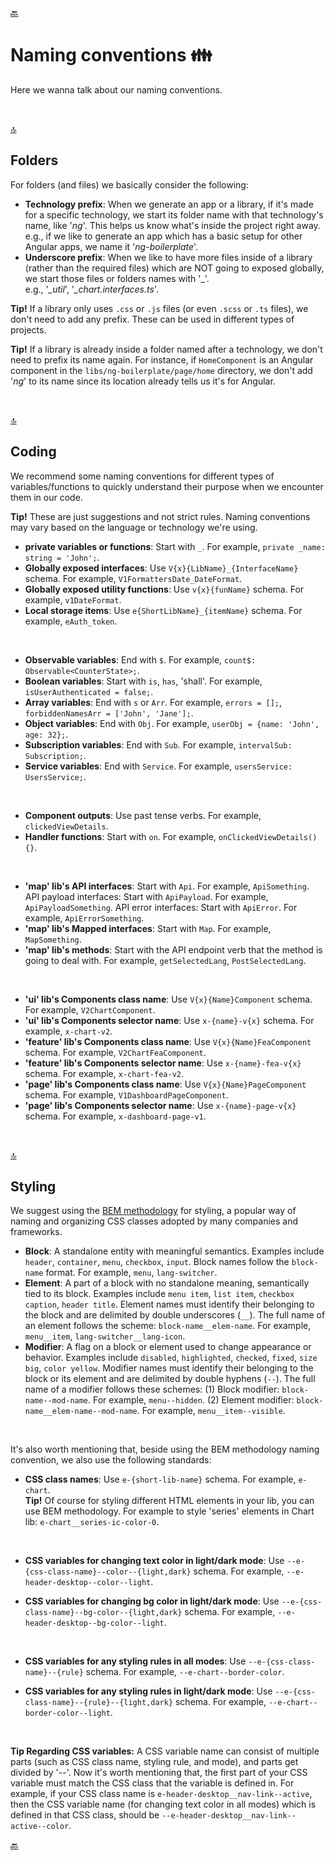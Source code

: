 [🔙](../../README.md#guidelines)

# Naming conventions 👪

Here we wanna talk about our naming conventions.

&nbsp;

[🔝](#naming-conventions-👪)

## Folders

For folders (and files) we basically consider the following:

- **Technology prefix**: When we generate an app or a library, if it's made for a specific technology, we start its folder name with that technology's name, like '_ng_'. This helps us know what's inside the project right away.  
  e.g., if we like to generate an app which has a basic setup for other Angular apps, we name it '_ng-boilerplate_'.
- **Underscore prefix**: When we like to have more files inside of a library (rather than the required files) which are NOT going to exposed globally, we start those files or folders names with '\_'.  
  e.g., '_\_util_', '_\_chart.interfaces.ts_'.

**Tip!** If a library only uses `.css` or `.js` files (or even `.scss` or `.ts` files), we don't need to add any prefix. These can be used in different types of projects.

**Tip!** If a library is already inside a folder named after a technology, we don't need to prefix its name again. For instance, if `HomeComponent` is an Angular component in the `libs/ng-boilerplate/page/home` directory, we don't add '_ng_' to its name since its location already tells us it's for Angular.

&nbsp;

[🔝](#naming-conventions-👪)

## Coding

We recommend some naming conventions for different types of variables/functions to quickly understand their purpose when we encounter them in our code.

**Tip!** These are just suggestions and not strict rules. Naming conventions may vary based on the language or technology we're using.

- **private variables or functions**: Start with `_`. For example, `private _name: string = 'John';`.
- **Globally exposed interfaces**: Use `V{x}{LibName}_{InterfaceName}` schema. For example, `V1FormattersDate_DateFormat`.
- **Globally exposed utility functions**: Use `v{x}{funName}` schema. For example, `v1DateFormat`.
- **Local storage items**: Use `e{ShortLibName}_{itemName}` schema. For example, `eAuth_token`.

&nbsp;

- **Observable variables**: End with `$`. For example, `count$: Observable<CounterState>;`.
- **Boolean variables**: Start with `is`, `has`, 'shall'. For example, `isUserAuthenticated = false;`.
- **Array variables**: End with `s` or `Arr`. For example, `errors = [];`, `forbiddenNamesArr = ['John', 'Jane'];`.
- **Object variables**: End with `Obj`. For example, `userObj = {name: 'John', age: 32};`.
- **Subscription variables**: End with `Sub`. For example, `intervalSub: Subscription;`.
- **Service variables**: End with `Service`. For example, `usersService: UsersService;`.

&nbsp;

- **Component outputs**: Use past tense verbs. For example, `clickedViewDetails`.
- **Handler functions**: Start with `on`. For example, `onClickedViewDetails() {}`.

&nbsp;

- **'map' lib's API interfaces**: Start with `Api`. For example, `ApiSomething`. API payload interfaces: Start with `ApiPayload`. For example, `ApiPayloadSomething`. API error interfaces: Start with `ApiError`. For example, `ApiErrorSomething`.
- **'map' lib's Mapped interfaces**: Start with `Map`. For example, `MapSomething`.
- **'map' lib's methods**: Start with the API endpoint verb that the method is going to deal with. For example, `getSelectedLang`, `PostSelectedLang`.

&nbsp;

- **'ui' lib's Components class name**: Use `V{x}{Name}Component` schema. For example, `V2ChartComponent`.
- **'ui' lib's Components selector name**: Use `x-{name}-v{x}` schema. For example, `x-chart-v2`.
- **'feature' lib's Components class name**: Use `V{x}{Name}FeaComponent` schema. For example, `V2ChartFeaComponent`.
- **'feature' lib's Components selector name**: Use `x-{name}-fea-v{x}` schema. For example, `x-chart-fea-v2`.
- **'page' lib's Components class name**: Use `V{x}{Name}PageComponent` schema. For example, `V1DashboardPageComponent`.
- **'page' lib's Components selector name**: Use `x-{name}-page-v{x}` schema. For example, `x-dashboard-page-v1`.

&nbsp;

[🔝](#naming-conventions-👪)

## Styling

We suggest using the [BEM methodology](https://en.bem.info/methodology/) for styling, a popular way of naming and organizing CSS classes adopted by many companies and frameworks.

- **Block**: A standalone entity with meaningful semantics. Examples include `header`, `container`, `menu`, `checkbox`, `input`. Block names follow the `block-name` format. For example, `menu`, `lang-switcher`.
- **Element**: A part of a block with no standalone meaning, semantically tied to its block. Examples include `menu item`, `list item`, `checkbox caption`, `header title`. Element names must identify their belonging to the block and are delimited by double underscores (`__`). The full name of an element follows the scheme: `block-name__elem-name`. For example, `menu__item`, `lang-switcher__lang-icon`.
- **Modifier**: A flag on a block or element used to change appearance or behavior. Examples include `disabled`, `highlighted`, `checked`, `fixed`, `size big`, `color yellow`. Modifier names must identify their belonging to the block or its element and are delimited by double hyphens (`--`). The full name of a modifier follows these schemes: (1) Block modifier: `block-name--mod-name`. For example, `menu--hidden`. (2) Element modifier: `block-name__elem-name--mod-name`. For example, `menu__item--visible`.

&nbsp;

It's also worth mentioning that, beside using the BEM methodology naming convention, we also use the following standards:

- **CSS class names**: Use `e-{short-lib-name}` schema. For example, `e-chart`.  
  **Tip!** Of course for styling different HTML elements in your lib, you can use BEM methodology. For example to style 'series' elements in Chart lib: `e-chart__series-ic-color-0`.

&nbsp;

- **CSS variables for changing text color in light/dark mode**: Use `--e-{css-class-name}--color--{light,dark}` schema. For example, `--e-header-desktop--color--light`.

- **CSS variables for changing bg color in light/dark mode**: Use `--e-{css-class-name}--bg-color--{light,dark}` schema. For example, `--e-header-desktop--bg-color--light`.

&nbsp;

- **CSS variables for any styling rules in all modes**: Use `--e-{css-class-name}--{rule}` schema. For example, `--e-chart--border-color`.

- **CSS variables for any styling rules in light/dark mode**: Use `--e-{css-class-name}--{rule}--{light,dark}` schema. For example, `--e-chart--border-color--light`.

&nbsp;

**Tip Regarding CSS variables:** A CSS variable name can consist of multiple parts (such as CSS class name, styling rule, and mode), and parts get divided by '--'. Now it's worth mentioning that, the first part of your CSS variable must match the CSS class that the variable is defined in. For example, if your CSS class name is `e-header-desktop__nav-link--active`, then the CSS variable name (for changing text color in all modes) which is defined in that CSS class, should be `--e-header-desktop__nav-link--active--color`.

[🔙](../../README.md#guidelines)
